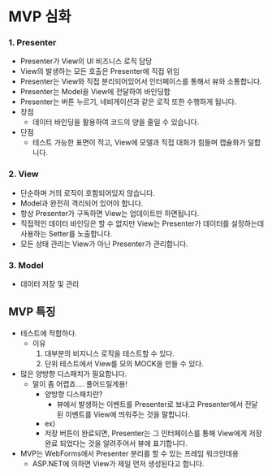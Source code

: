 # MVP 심화
### 1. Presenter

- Presenter가 View의 UI 비즈니스 로직 담당
- View의 발생하는 모든 호출은 Presenter에 직접 위임
- Presenter는 View와 직접 분리되어있어서 인터페이스를 통해서 뷰와 소통합니다.
- Presenter는 Model을 View에 전달하여 바인딩함
- Presenter는 버튼 누르기, 네비게이션과 같은 로직 또한 수행하게 됩니다.
- 장점
    - 데이터 바인딩을 활용하여 코드의 양을 줄일 수 있습니다.
- 단점
    - 테스트 가능한 표면이 적고, View에 모델과 직접 대화가 힘들며 캡슐화가 덜합니다.

### 2. View

- 단순하며 거의 로직이 호함되어있지 않습니다.
- Model과 완전히 격리되어 있어야 합니다.
- 항상 Presenter가 구독하면 View는 업데이트만 하면됩니다.
- 직접적인 데이터 바인딩은 할 수 없지만 View는 Presenter가 데이터를 설정하는데 사용하는 Setter를 노출합니다.
- 모든 상태 관리는 View가 아닌 Presenter가 관리합니다.

### 3. Model

- 데이터 저장 및 관리

## MVP 특징

- 테스트에 적합하다.
    - 이유
        1. 대부분의 비지니스 로직을 테스트할 수 있다.
        2. 단위 테스트에서 View를 모의 MOCK을 만들 수 있다.
- 많은 양방향 디스패치가 필요합니다.
    - 말이 좀 어렵죠…. 풀어드릴게용!
        - 양방향 디스패치란?
            - 뷰에서 발생하는 이벤트를 Presenter로 보내고 Presenter에서 전달된 이벤트를 View에 띄워주는 것을 말합니다.
        - ex)
        - 저장 버튼이 완료되면, Presenter는 그 인터페이스를 통해 View에게 저장완료 되었다는 것을 알려주어서 뷰에 표기합니다.
- MVP는 WebForms에서 Presenter 분리를 할 수 있는 프레임 워크인데용
    - ASP.NET에 의하면 View가 제일 먼저 생성된다고 합니다.
